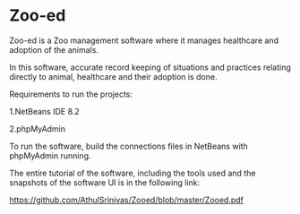 # Zoo-ed
Zoo-ed is a Zoo management software where it manages healthcare and adoption of the animals.

In this software, accurate record keeping of situations and practices
relating directly to animal, healthcare and their adoption is done.

Requirements to run the projects:

1.NetBeans IDE 8.2 

2.phpMyAdmin

To run the software, build the connections files in NetBeans with phpMyAdmin running.

The entire tutorial of the software, including the tools used and the snapshots of the software UI is in the following link:

https://github.com/AthulSrinivas/Zooed/blob/master/Zooed.pdf
